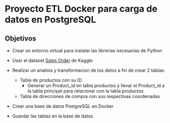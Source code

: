 # Proyecto ETL Docker para carga de datos en PostgreSQL

## Objetivos
- Crear un entorno virtual para instalar las librerias necesarias de Python
  
- Usar el dataset [Sales Order](https://www.kaggle.com/datasets/vincentcornlius/sales-orders) de Kaggle 


- Realizar un analisis y transformacion de los datos a fin de crear 2 tablas:
  - Tabla de productos con su ID
    - Generar un Product_id en tabla productos y llevar el Product_id a la tabla principal para relacionar con la tabla productos
  - Tabla de direcciones de compra con sus respectivas coordenadas<p></p>

- Crear una base de datos PostgreSQL en Docker

- Guardar las tablas en la base de datos
